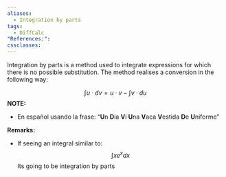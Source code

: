 ```yaml
---
aliases:
  - Integration by parts
tags:
  - DiffCalc
"References:": 
cssclasses:
---
```

Integration by parts is a method used to integrate expressions for which there is no possible substitution. 
The method realises a conversion in the following way: 

$$
\int u \cdot dv = u\cdot v - \int v\cdot du$$
**NOTE:**
+ En español usando la frase: 
  “**U**n **D**ía **V**í **U**na **V**aca **V**estida **D**e **U**niforme”

**Remarks:** 
+ If seeing an integral similar to: 
$$
\int x e^x dx 
$$
Its going to be integration by parts 